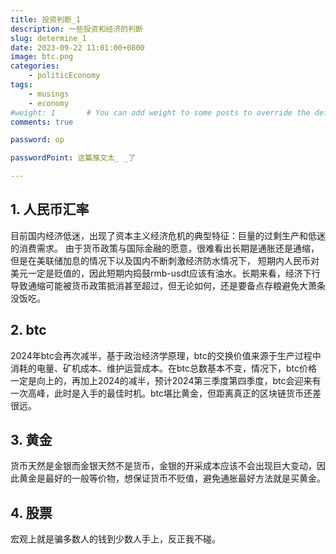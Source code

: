 ```yaml
---
title: 投资判断_1
description: 一些投资和经济的判断
slug: determine_1
date: 2023-09-22 11:01:00+0800
image: btc.png
categories:
    - politicEconomy
tags:
    - musings
    - economy
#weight: 1       # You can add weight to some posts to override the default sorting (date descending)
comments: true

password: op

passwordPoint: 这篇推文太_ _了

--- 
```

## 1. 人民币汇率
目前国内经济低迷，出现了资本主义经济危机的典型特征：巨量的过剩生产和低迷的消费需求。
由于货币政策与国际金融的愿意，很难看出长期是通胀还是通缩，但是在美联储加息的情况下以及国内不断刺激经济防水情况下，
短期内人民币对美元一定是贬值的，因此短期内捣鼓rmb-usdt应该有油水。长期来看，经济下行导致通缩可能被货币政策抵消甚至超过，但无论如何，还是要备点存粮避免大萧条没饭吃。
## 2. btc
2024年btc会再次减半，基于政治经济学原理，btc的交换价值来源于生产过程中消耗的电量、矿机成本、维护运营成本。在btc总数基本不变，情况下，btc价格一定是向上的，再加上2024的减半，预计2024第三季度第四季度，btc会迎来有一次高峰，此时是入手的最佳时机。btc堪比黄金，但距离真正的区块链货币还差很远。
## 3. 黄金
货币天然是金银而金银天然不是货币，金银的开采成本应该不会出现巨大变动，因此黄金是最好的一般等价物，想保证货币不贬值，避免通胀最好方法就是买黄金。
## 4. 股票
宏观上就是骗多数人的钱到少数人手上，反正我不碰。



